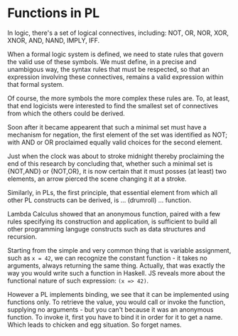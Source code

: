 # Functions in PL

In logic, there's a set of logical connectives, including: NOT, OR, NOR, XOR, XNOR, AND, NAND, IMPLY, IFF.

When a formal logic system is defined, we need to state rules that govern the valid use of these symbols. We must define, in a precise and unambigous way, the syntax rules that must be respected, so that an expression involving these connectives, remains a valid expression within that formal system.

Of course, the more symbols the more complex these rules are. To, at least, that end logicists were interested to find the smallest set of connectives from which the others could be derived.

Soon after it became appearent that such a minimal set must have a mechanism for negation, the first element of the set was identified as NOT; with AND or OR proclaimed equally valid choices for the second element.

Just when the clock was about to stroke midnight thereby proclaiming the end of this research by concluding that, whether such a minimal set is {NOT,AND} or {NOT,OR}, it is now certain that it must posses (at least) two elements, an arrow pierced the scene changing it at a stroke.

Similarly, in PLs, the first principle, that essential element from which all other PL constructs can be derived, is ... (drumroll) ... function.

Lambda Calculus showed that an anonymous function, paired with a few rules specifying its construction and application, is sufficient to build all other programming languge constructs such as data structures and recursion.

Starting from the simple and very common thing that is variable assignment, such as `x = 42`, we can recognize the constant function - it takes no arguments, always returning the same thing. Actually, that was exactly the way you would write such a function in Haskell. JS reveals more about the functional nature of such expression: `(x => 42)`.

However a PL implements binding, we see that it can be implemented using functions only. To retrieve the value, you would call or invoke the function, supplying no arguments - but you can't because it was an anonymous function. To invoke it, first you have to bind it in order for it to get a name. Which leads to chicken and egg situation. So forget names.












